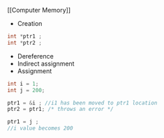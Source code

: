 [[Computer Memory]]
* Creation
```c
int *ptr1 ;
int *ptr2 ;
```
* Dereference
* Indirect assignment
* Assignment
```c
int i = 1;
int j = 200;

ptr1 = &i ; //i1 has been moved to ptr1 location
ptr2 = ptr1; /* throws an error */

ptr1 = j ;
//i value becomes 200
```